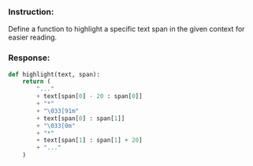 ### Instruction:
Define a function to highlight a specific text span in the given context for easier reading.

### Response:
```python
def highlight(text, span):
    return (
        "..."
        + text[span[0] - 20 : span[0]]
        + "*"
        + "\033[91m"
        + text[span[0] : span[1]]
        + "\033[0m"
        + "*"
        + text[span[1] : span[1] + 20]
        + "..."
    )
```